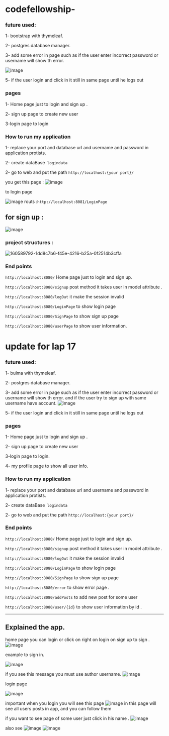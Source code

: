 # codefellowship-
### future used:
1- bootstrap with thymeleaf.

2- postgres database manager.

3- add some error in page such as if the user enter incorrect  password or username will show th error.

![image](https://user-images.githubusercontent.com/97642724/160591073-33cc94d5-9af0-4d5d-860a-0c0ee08bb546.png)

5- if the user login and click in it still in same page until he logs out
### pages
1- Home page just to login and sign up .

2- sign up page to create new user

3-login page to login


### How to run my application
1- replace your port and database url and username and password in application protists.

2- create dataBase` logindata`

2- go to web and put the path `http://localhost:{your port}/`

you get this page :
![image](https://user-images.githubusercontent.com/97642724/161015518-3338bfa0-4419-464c-8bd6-6fbcabfbd139.png)

to login page

![image](https://user-images.githubusercontent.com/97642724/160589266-6d696c50-b72a-43f2-b720-4b3504914acb.png)
routs :`http://localhost:8081/LoginPage`
## for sign up :
![image](https://user-images.githubusercontent.com/97642724/160589135-776d9cd2-cbca-4204-8bf2-47e7cab10e1e.png)

### project structures :
![160589792-1dd8c7b6-f45e-4216-b25a-0f2514b3cffa](https://user-images.githubusercontent.com/97642724/161016137-ecdd0557-6085-4ccb-8701-0bcd2be69db7.png)

### End points
`http://localhost:8080/` Home page just to login and sign up.

`http://localhost:8080/signup` post method it takes user in model attribute .

`http://localhost:8080/logOut` it make the session invalid

`http://localhost:8080/LoginPage`  to show login page

`http://localhost:8080/SignPage` to show sign up page

`http://localhost:8080/userPage` to show user information.



# update for lap 17



### future used:
1- bulma  with thymeleaf.

2- postgres database manager.

3- add some error in page such as if the user enter incorrect  password or username will show th error.
and if the user try to sign up with same username have account.
![image](https://user-images.githubusercontent.com/97642724/160591073-33cc94d5-9af0-4d5d-860a-0c0ee08bb546.png)

5- if the user login and click in it still in same page until he logs out
### pages
1- Home page just to login and sign up .

2- sign up page to create new user

3-login page to login.

4- my profile page to show all user info.


### How to run my application
1- replace your port and database url and username and password in application protists.

2- create dataBase` logindata`

2- go to web and put the path `http://localhost:{your port}/`


### End points
`http://localhost:8080/` Home page just to login and sign up.

`http://localhost:8080/signup` post method it takes user in model attribute .

`http://localhost:8080/logOut` it make the session invalid

`http://localhost:8080/LoginPage`  to show login page

`http://localhost:8080/SignPage` to show sign up page

`http://localhost:8080/error` to show error page .

`http://localhost:8080/addPosts` to add new post for some user

`http://localhost:8080/user/{id}` to show user information by id .

---------------------------------------------------------------------------------------

## Explained the app.
 home page you can login or click on right on login on sign up to sign .
![image](https://user-images.githubusercontent.com/97642724/162011126-e2798075-680a-4c66-9f0a-175bd8e5c603.png)

example to sign in.

![image](https://user-images.githubusercontent.com/97642724/162011720-980a7443-4a92-476b-8f1d-5e2de5871497.png)

if you see this message you must use author username.
![image](https://user-images.githubusercontent.com/97642724/162011972-e745d550-c1d3-4e83-a867-23093f166354.png)

login page

![image](https://user-images.githubusercontent.com/97642724/162012308-04f350c3-2930-49cb-9aa2-6f56b03a83c4.png)

important
when you login you will see this page
![image](https://user-images.githubusercontent.com/97642724/162012461-7f1f0774-99dc-4099-9b22-21e8eed3c9f6.png)
 in this page will see all users posts in app, and you can follow them 

if you want to see page of some user just click in his name .
![image](https://user-images.githubusercontent.com/97642724/162012856-b1d67c00-cde1-4d19-9650-268e808f924d.png)

also see
![image](https://user-images.githubusercontent.com/97642724/162013276-0b469678-917f-4aed-860a-ce5aafc08bdb.png)
![image](https://user-images.githubusercontent.com/97642724/162013449-2d3f955e-2fc8-4b36-8b8a-996509c1ebc8.png)
